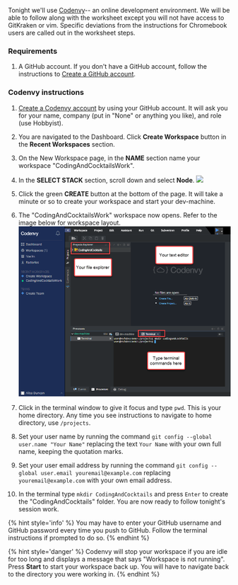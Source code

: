Tonight we'll use [Codenvy](https://codenvy.com/)-- an online development environment. We will be able to follow along with the worksheet except you will not have access to GitKraken or vim. Specific deviations from the instructions for Chromebook users are called out in the worksheet steps.

### Requirements
1. A GitHub account. If you don't have a GitHub account, follow the instructions to [Create a GitHub account](https://codingandcocktailskc.gitbooks.io/coding-cocktails-the-tools/content/tools-git/#create-a-github-account).

### Codenvy instructions
1. [Create a Codenvy account](https://codenvy.io/site/login?redirect_url=https%3A%2F%2Fcodenvy.io%2F) by using your GitHub account. It will ask you for your name, company (put in "None" or anything you like), and role (use Hobbyist).

1. You are navigated to the Dashboard. Click **Create Workspace** button in the **Recent Workspaces** section. 

1. On the New Workspace page, in the **NAME** section name your workspace "CodingAndCocktailsWork".

1. In the **SELECT STACK** section, scroll down and select **Node**. 
   ![](https://codenvy.com/docs/assets/imgs/node-stack.jpg)

1. Click the green **CREATE** button at the bottom of the page. It will take a minute or so to create your workspace and start your dev-machine.

1. The "CodingAndCocktailsWork" workspace now opens. Refer to the image below for workspace layout.
   ![](images/codenvy.png)

1. Click in the terminal window to give it focus and type `pwd`. This is your home directory. Any time you see instructions to navigate to home directory, use `/projects`.

1. Set your user name by running the command `git config --global user.name "Your Name"` replacing the text `Your Name` with your own full name, keeping the quotation marks.

1. Set your user email address by running the command `git config --global user.email youremail@example.com` replacing `youremail@example.com` with your own email address.

1. In the terminal type `mkdir CodingAndCocktails` and press `Enter` to create the "CodingAndCocktails" folder. You are now ready to follow tonight's session work.

{% hint style='info' %}
You may have to enter your GitHub username and GitHub password every time you push to GitHub. Follow the terminal instructions if prompted to do so.
{% endhint %}

{% hint style='danger' %}
Codenvy will stop your workspace if you are idle for too long and displays a message that says "Workspace is not running". Press **Start** to start your workspace back up. You will have to navigate back to the directory you were working in.
{% endhint %}




